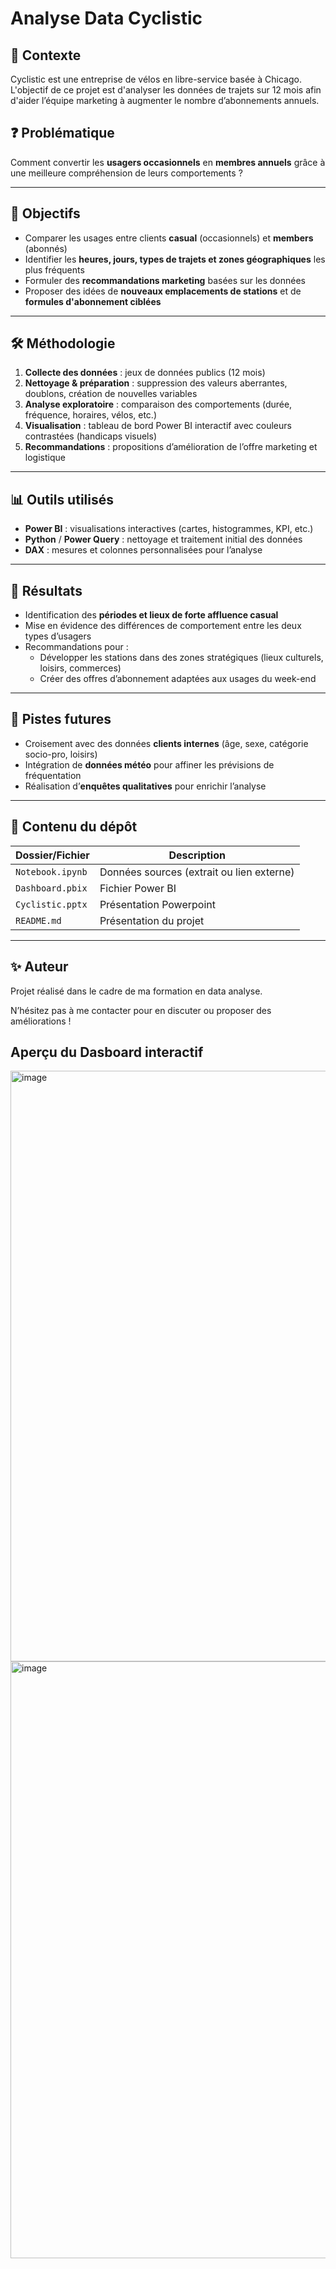 # Analyse Data Cyclistic

## 📌 Contexte

Cyclistic est une entreprise de vélos en libre-service basée à Chicago. L'objectif de ce projet est d'analyser les données de trajets sur 12 mois afin d'aider l’équipe marketing à augmenter le nombre d’abonnements annuels.

## ❓ Problématique

Comment convertir les **usagers occasionnels** en **membres annuels** grâce à une meilleure compréhension de leurs comportements ?

---

## 🎯 Objectifs

- Comparer les usages entre clients **casual** (occasionnels) et **members** (abonnés)
- Identifier les **heures, jours, types de trajets et zones géographiques** les plus fréquents
- Formuler des **recommandations marketing** basées sur les données
- Proposer des idées de **nouveaux emplacements de stations** et de **formules d'abonnement ciblées**

---

## 🛠️ Méthodologie

1. **Collecte des données** : jeux de données publics (12 mois)
2. **Nettoyage & préparation** : suppression des valeurs aberrantes, doublons, création de nouvelles variables
3. **Analyse exploratoire** : comparaison des comportements (durée, fréquence, horaires, vélos, etc.)
4. **Visualisation** : tableau de bord Power BI interactif avec couleurs contrastées (handicaps visuels)
5. **Recommandations** : propositions d’amélioration de l’offre marketing et logistique

---

## 📊 Outils utilisés

- **Power BI** : visualisations interactives (cartes, histogrammes, KPI, etc.)
- **Python** / **Power Query** : nettoyage et traitement initial des données
- **DAX** : mesures et colonnes personnalisées pour l’analyse

---

## 📌 Résultats

- Identification des **périodes et lieux de forte affluence casual**
- Mise en évidence des différences de comportement entre les deux types d’usagers
- Recommandations pour :
  - Développer les stations dans des zones stratégiques (lieux culturels, loisirs, commerces)
  - Créer des offres d’abonnement adaptées aux usages du week-end

---

## 📎 Pistes futures

- Croisement avec des données **clients internes** (âge, sexe, catégorie socio-pro, loisirs)
- Intégration de **données météo** pour affiner les prévisions de fréquentation
- Réalisation d’**enquêtes qualitatives** pour enrichir l’analyse

---

## 📁 Contenu du dépôt

| Dossier/Fichier        | Description                                      |
|------------------------|--------------------------------------------------|
| `Notebook.ipynb`       | Données sources (extrait ou lien externe)        |
| `Dashboard.pbix`       | Fichier Power BI                                 |
| `Cyclistic.pptx`       | Présentation Powerpoint                          |
| `README.md`            | Présentation du projet                           |

---

## ✨ Auteur

Projet réalisé dans le cadre de ma formation en data analyse.

N’hésitez pas à me contacter pour en discuter ou proposer des améliorations !


## Aperçu du Dasboard interactif

<img width="1670" height="945" alt="image" src="https://github.com/user-attachments/assets/8f0d0e7e-1522-421b-b020-b5f6fe96cc17" />
<img width="1705" height="955" alt="image" src="https://github.com/user-attachments/assets/bd4891d6-7516-4bbd-b072-1732f599d7a5" />


